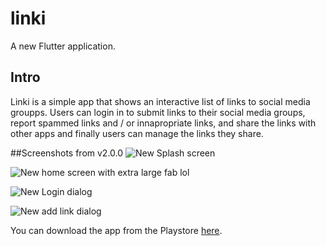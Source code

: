 # linki

A new Flutter application.

## Intro
Linki is a simple app that shows an interactive list of links to social media groupps.
Users can login in to submit links to their social media groups, report spammed links and / or innapropriate links, and share the links with other apps and finally users can manage the links they share.

##Screenshots from v2.0.0
![New Splash screen](https://lh3.googleusercontent.com/Ew4PK-TrKZpZIkupFvPaR1za5Zp-Op7NRDame2pdrE9S6RqIgoTzibxjmmm3Qx0WEw=w1440-h620)

![New home screen with extra large fab lol](https://lh3.googleusercontent.com/r4N73dgpcUcSLfWRWrisfFbISYWkYhL-F8DmWgH-cRrEwcb0xuemIjexg4Em_Zm3jPE=w1440-h620)

![New Login dialog](https://lh3.googleusercontent.com/7pU8aRzXpdUNrKYJvN1OI2wo-GzeVq7CtruXEnAQ42-SleDgbtSLyeNlPS0ZJfI-oOQ=w1440-h620)

![New add link dialog](https://lh3.googleusercontent.com/twD_89wf7Ma7o3bx2I7_UdED8iunyGRC2ELA8MneaGwUuN-1nTdJblsTCknpjW5hF7Q=w1440-h620)


You can download the app from the Playstore [here](https://goo.gl/MUfpLL).
